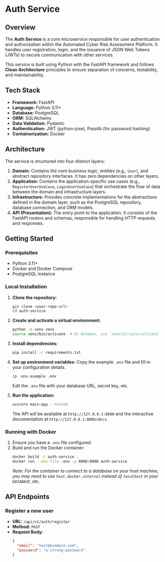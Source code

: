 # Auth Service

## Overview

The **Auth Service** is a core microservice responsible for user authentication and authorization within the Automated Cyber Risk Assessment Platform. It handles user registration, login, and the issuance of JSON Web Tokens (JWTs) to secure communication with other services.

This service is built using Python with the FastAPI framework and follows **Clean Architecture** principles to ensure separation of concerns, testability, and maintainability.

## Tech Stack

- **Framework:** FastAPI
- **Language:** Python 3.11+
- **Database:** PostgreSQL
- **ORM:** SQLAlchemy
- **Data Validation:** Pydantic
- **Authentication:** JWT (python-jose), Passlib (for password hashing)
- **Containerization:** Docker

## Architecture

The service is structured into four distinct layers:

1.  **Domain:** Contains the core business logic, entities (e.g., `User`), and abstract repository interfaces. It has zero dependencies on other layers.
2.  **Application:** Contains the application-specific use cases (e.g., `RegisterUserUseCase`, `LoginUserUseCase`) that orchestrate the flow of data between the domain and infrastructure layers.
3.  **Infrastructure:** Provides concrete implementations for the abstractions defined in the domain layer, such as the PostgreSQL repository, database connection, and ORM models.
4.  **API (Presentation):** The entry point to the application. It consists of the FastAPI routers and schemas, responsible for handling HTTP requests and responses.

## Getting Started

### Prerequisites

- Python 3.11+
- Docker and Docker Compose
- PostgreSQL instance

### Local Installation

1.  **Clone the repository:**
    ```bash
    git clone <your-repo-url>
    cd auth-service
    ```

2.  **Create and activate a virtual environment:**
    ```bash
    python -m venv venv
    source venv/bin/activate  # On Windows, use `venv\Scripts\activate`
    ```

3.  **Install dependencies:**
    ```bash
    pip install -r requirements.txt
    ```

4.  **Set up environment variables:**
    Copy the example `.env` file and fill in your configuration details.
    ```bash
    cp .env.example .env
    ```
    Edit the `.env` file with your database URL, secret key, etc.

5.  **Run the application:**
    ```bash
    uvicorn main:app --reload
    ```
    The API will be available at `http://127.0.0.1:8000` and the interactive documentation at `http://127.0.0.1:8000/docs`.

### Running with Docker

1.  Ensure you have a `.env` file configured.
2.  Build and run the Docker container:
    ```bash
    docker build -t auth-service .
    docker run --env-file .env -p 8000:8000 auth-service
    ```
    *Note: For the container to connect to a database on your host machine, you may need to use `host.docker.internal` instead of `localhost` in your `DATABASE_URL`.*

## API Endpoints

### Register a new user

- **URL:** `/api/v1/auth/register`
- **Method:** `POST`
- **Request Body:**
  ```json
  {
    "email": "test@example.com",
    "password": "a-strong-password"
  }